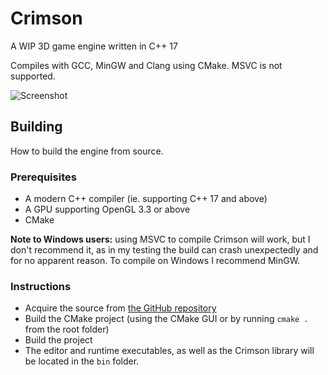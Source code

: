 # Crimson
A WIP 3D game engine written in C++ 17

Compiles with GCC, MinGW and Clang using CMake. MSVC is not supported.

![Screenshot](https://github.com/georgelam6/Crimson/blob/master/Screenshots/screenshot.png)

## Building
How to build the engine from source.

### Prerequisites
 - A modern C++ compiler (ie. supporting C++ 17 and above)
 - A GPU supporting OpenGL 3.3 or above
 - CMake

**Note to Windows users:** using MSVC to compile Crimson will work, but I don't recommend it, as in my testing the build can crash unexpectedly and for no apparent reason. To compile on Windows I recommend MinGW.

### Instructions
 - Acquire the source from [the GitHub repository](https://github.com/georgelam6/Crimson)
 - Build the CMake project (using the CMake GUI or by running `cmake .` from the root folder)
 - Build the project
 - The editor and runtime executables, as well as the Crimson library will be located in the `bin` folder.

